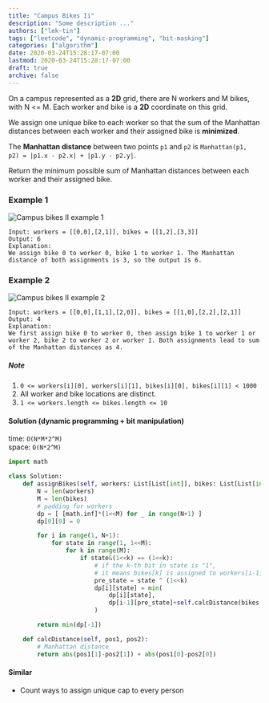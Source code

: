 ```yaml
---
title: "Campus Bikes Ii"
description: "Some description ..."
authors: ["lek-tin"]
tags: ["leetcode", "dynamic-programming", "bit-masking"]
categories: ["algorithm"]
date: 2020-03-24T15:28:17-07:00
lastmod: 2020-03-24T15:28:17-07:00
draft: true
archive: false
---
```


On a campus represented as a **2D** grid, there are N workers and M bikes, with N <= M. Each worker and bike is a **2D** coordinate on this grid.  

We assign one unique bike to each worker so that the sum of the Manhattan distances between each worker and their assigned bike is **minimized**.  

The **Manhattan distance** between two points `p1` and `p2` is `Manhattan(p1, p2) = |p1.x - p2.x| + |p1.y - p2.y|`.  

Return the minimum possible sum of Manhattan distances between each worker and their assigned bike.  

### Example 1

![Campus bikes II example 1](/img/post/campus-bikes-ii-example-1.png)
```
Input: workers = [[0,0],[2,1]], bikes = [[1,2],[3,3]]
Output: 6
Explanation: 
We assign bike 0 to worker 0, bike 1 to worker 1. The Manhattan distance of both assignments is 3, so the output is 6.
```

### Example 2

![Campus bikes II example 2](/img/post/campus-bikes-ii-example-2.png)
```
Input: workers = [[0,0],[1,1],[2,0]], bikes = [[1,0],[2,2],[2,1]]
Output: 4
Explanation: 
We first assign bike 0 to worker 0, then assign bike 1 to worker 1 or worker 2, bike 2 to worker 2 or worker 1. Both assignments lead to sum of the Manhattan distances as 4.
```

##### Note

1. `0 <= workers[i][0], workers[i][1], bikes[i][0], bikes[i][1] < 1000`
2. All worker and bike locations are distinct.
3. `1 <= workers.length <= bikes.length <= 10`

#### Solution (dynamic programming + bit manipulation)

time: `O(N*M*2^M)`  
space: `O(N*2^M)`  
```python
import math

class Solution:
    def assignBikes(self, workers: List[List[int]], bikes: List[List[int]]) -> int:
        N = len(workers)
        M = len(bikes)
        # padding for workers
        dp = [ [math.inf]*(1<<M) for _ in range(N+1) ]
        dp[0][0] = 0

        for i in range(1, N+1):
            for state in range(1, 1<<M):
                for k in range(M):
                    if state&(1<<k) == (1<<k):
                        # if the k-th bit in state is "1",
                        # it means bikes[k] is assigned to workers[i-1]
                        pre_state = state ^ (1<<k)
                        dp[i][state] = min(
                            dp[i][state],
                            dp[i-1][pre_state]+self.calcDistance(bikes[k], workers[i-1])
                        )

        return min(dp[-1])

    def calcDistance(self, pos1, pos2):
        # Manhattan distance
        return abs(pos1[1]-pos2[1]) + abs(pos1[0]-pos2[0])
```

#### Similar

- Count ways to assign unique cap to every person

